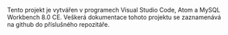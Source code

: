 Tento projekt je vytvářen v programech Visual Studio Code, Atom a MySQL Workbench 8.0 CE. Veškerá dokumentace tohoto projektu se zaznamenává na github do příslušného repozitáře.
